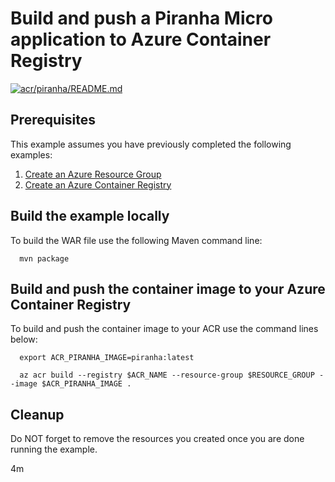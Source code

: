
# Build and push a Piranha Micro application to Azure Container Registry

[![acr/piranha/README.md](https://github.com/Azure-Samples/java-on-azure-examples/actions/workflows/acr_piranha_README_md.yml/badge.svg)](https://github.com/Azure-Samples/java-on-azure-examples/actions/workflows/acr_piranha_README_md.yml)

## Prerequisites

This example assumes you have previously completed the following examples:

1. [Create an Azure Resource Group](../../group/create/README.md)
1. [Create an Azure Container Registry](../create/README.md)

<!-- 

  if [[ -z $REGION ]]; then
    export REGION=westus
  fi

  -->
<!-- workflow.cron(0 8 * * 5) -->
<!-- workflow.include(../create/README.md) -->

## Build the example locally

<!-- workflow.run()

  cd acr/piranha

  -->

To build the WAR file use the following Maven command line:

```shell
  mvn package
```

## Build and push the container image to your Azure Container Registry

To build and push the container image to your ACR use the command lines below:

```shell
  export ACR_PIRANHA_IMAGE=piranha:latest

  az acr build --registry $ACR_NAME --resource-group $RESOURCE_GROUP --image $ACR_PIRANHA_IMAGE .
```

<!-- workflow.run()

  cd ../..

  -->

<!-- workflow.directOnly()

  export RESULT=$(az acr repository show --name $ACR_NAME --image $ACR_PIRANHA_IMAGE)
  az group delete --name $RESOURCE_GROUP --yes || true
  if [[ -z $RESULT ]]; then
    echo "Unable to find $ACR_PIRANHA_IMAGE image"
    exit 1
  fi

  -->

## Cleanup

Do NOT forget to remove the resources you created once you are done running the
example.

4m
